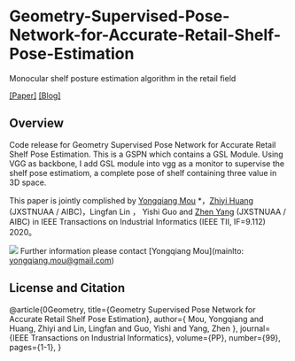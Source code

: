 # Geometry-Supervised-Pose-Network-for-Accurate-Retail-Shelf-Pose-Estimation
Monocular shelf posture estimation algorithm in the retail field

[[Paper]](https://ieeexplore.ieee.org/document/9112652) [[Blog]](https://www.zhihu.com/people/kris-allen-65/posts)

## Overview
Code release for Geometry Supervised Pose Network for Accurate Retail Shelf Pose Estimation.
This is a GSPN which contains a GSL Module. Using VGG as backbone, I add GSL module into vgg as a monitor to supervise the shelf pose estimatiom, a complete pose of shelf containing three value in 3D space.

This paper is jointly complished by [Yongqiang Mou](https://github.com/AIKnowU) *，[Zhiyi Huang](https://github.com/Huang9495) (JXSTNUAA / AIBC)，Lingfan Lin ， Yishi Guo and [Zhen Yang](https://github.com/yangzhen5771) (JXSTNUAA / AIBC) in IEEE Transactions on Industrial Informatics (IEEE TII, IF=9.112) 2020。

![](file:///Users/wangyabei/Pictures/img/dataset.jpg)
Further information please contact [Yongqiang Mou](mainlto: yongqiang.mou@gmail.com)

## License and Citation
@article{0Geometry,
  title={Geometry Supervised Pose Network for Accurate Retail Shelf Pose Estimation},
  author={ Mou, Yongqiang  and  Huang, Zhiyi  and  Lin, Lingfan  and  Guo, Yishi  and  Yang, Zhen },
  journal={IEEE Transactions on Industrial Informatics},
  volume={PP},
  number={99},
  pages={1-1},
}

